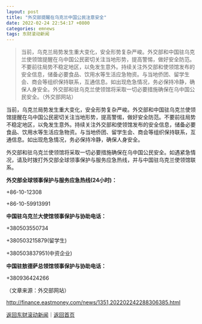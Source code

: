```yaml
---
layout: post
title: "外交部提醒在乌克兰中国公民注意安全"
date: 2022-02-24 22:54:17 +0800
categories: emnews
tags: 东财滚动新闻
---
```

> 当前，乌克兰局势发生重大变化，安全形势复杂严峻。外交部和中国驻乌克兰使领馆提醒在乌中国公民密切关注当地形势，提高警惕，做好安全防范。不要前往局势不稳定地区，以免发生意外。持续关注外交部和使领馆发布的安全信息，储备必要食品、饮用水等生活应急物资。与当地侨团、留学生会、商会等组织保持联系，互通信息。如出现危急情况，务必保持冷静，确保人身安全。外交部和驻乌克兰使领馆将采取一切必要措施确保在乌中国公民安全。（外交部网站）

<p>当前，乌克兰局势发生重大变化，安全形势复杂严峻。外交部和中国驻乌克兰使领馆提醒在乌中国公民密切关注当地形势，提高警惕，做好安全防范。不要前往局势不稳定地区，以免发生意外。持续关注外交部和使领馆发布的安全信息，储备必要食品、饮用水等生活应急物资。与当地侨团、留学生会、商会等组织保持联系，互通信息。如出现危急情况，务必保持冷静，确保人身安全。</p>
 <p>外交部和驻乌克兰使领馆将采取一切必要措施确保在乌中国公民安全。如遇紧急情况，请及时拨打外交部全球领事保护与服务应急热线，并与中国驻乌克兰使领馆联系。</p>
 <p><strong>外交部全球领事保护与服务应急热线(24小时)：</strong></p>
 <p>+86-10-12308</p>
 <p>+86-10-59913991</p>
 <p><strong>中国驻乌克兰大使馆领事保护与协助电话：</strong></p>
 <p>+380503550734</p>
 <p>+380503215879(留学生)</p>
 <p>+380503837951(中资企业)</p>
 <p><strong>中国驻敖德萨总领馆领事保护与协助电话：</strong></p>
 <p>+380936424266</p><p class="em_media">（文章来源：外交部网站）</p>

<http://finance.eastmoney.com/news/1351,202202242288306385.html>

[返回东财滚动新闻](//finews.withounder.com/emnews/)｜[返回首页](//finews.withounder.com/)